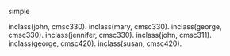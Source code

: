 simple


inclass(john, cmsc330). inclass(mary, cmsc330). inclass(george, cmsc330). inclass(jennifer, cmsc330). inclass(john, cmsc311). inclass(george, cmsc420). inclass(susan, cmsc420).







